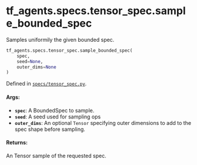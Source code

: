 <div itemscope itemtype="http://developers.google.com/ReferenceObject">
<meta itemprop="name" content="tf_agents.specs.tensor_spec.sample_bounded_spec" />
<meta itemprop="path" content="Stable" />
</div>

# tf_agents.specs.tensor_spec.sample_bounded_spec

Samples uniformily the given bounded spec.

``` python
tf_agents.specs.tensor_spec.sample_bounded_spec(
    spec,
    seed=None,
    outer_dims=None
)
```



Defined in [`specs/tensor_spec.py`](https://github.com/tensorflow/agents/tree/master/tf_agents/specs/tensor_spec.py).

<!-- Placeholder for "Used in" -->

#### Args:

* <b>`spec`</b>: A BoundedSpec to sample.
* <b>`seed`</b>: A seed used for sampling ops
* <b>`outer_dims`</b>: An optional `Tensor` specifying outer dimensions to add to
    the spec shape before sampling.

#### Returns:

An Tensor sample of the requested spec.